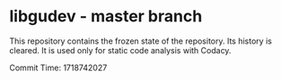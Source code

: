# libgudev - master branch

This repository contains the frozen state of the repository.
Its history is cleared. It is used only for static code
analysis with Codacy.

Commit Time: 1718742027